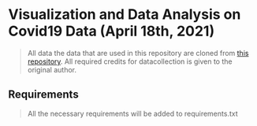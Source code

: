 # Visualization and Data Analysis on Covid19 Data (April 18th, 2021)
> All data the data that are used in this repository are cloned from [this repository](https://github.com/owid/covid-19-data).
> All required credits for datacollection is given to the original author.

## Requirements
> All the necessary requirements will be added to requirements.txt

